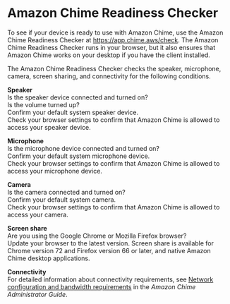 # Amazon Chime Readiness Checker<a name="checker"></a>

To see if your device is ready to use with Amazon Chime, use the Amazon Chime Readiness Checker at [https://app\.chime\.aws/check](https://app.chime.aws/check)\. The Amazon Chime Readiness Checker runs in your browser, but it also ensures that Amazon Chime works on your desktop if you have the client installed\. 

The Amazon Chime Readiness Checker checks the speaker, microphone, camera, screen sharing, and connectivity for the following conditions\.

**Speaker**  
Is the speaker device connected and turned on?  
Is the volume turned up?  
Confirm your default system speaker device\.  
Check your browser settings to confirm that Amazon Chime is allowed to access your speaker device\.

**Microphone**  
Is the microphone device connected and turned on?  
Confirm your default system microphone device\.  
Check your browser settings to confirm that Amazon Chime is allowed to access your microphone device\.

**Camera**  
Is the camera connected and turned on?  
Confirm your default system camera\.  
Check your browser settings to confirm that Amazon Chime is allowed to access your camera\.

**Screen share**  
Are you using the Google Chrome or Mozilla Firefox browser?  
Update your browser to the latest version\. Screen share is available for Chrome version 72 and Firefox version 66 or later, and native Amazon Chime desktop applications\.

**Connectivity**  
For detailed information about connectivity requirements, see [Network configuration and bandwidth requirements](https://docs.aws.amazon.com/chime/latest/ag/network-config.html) in the *Amazon Chime Administrator Guide*\.